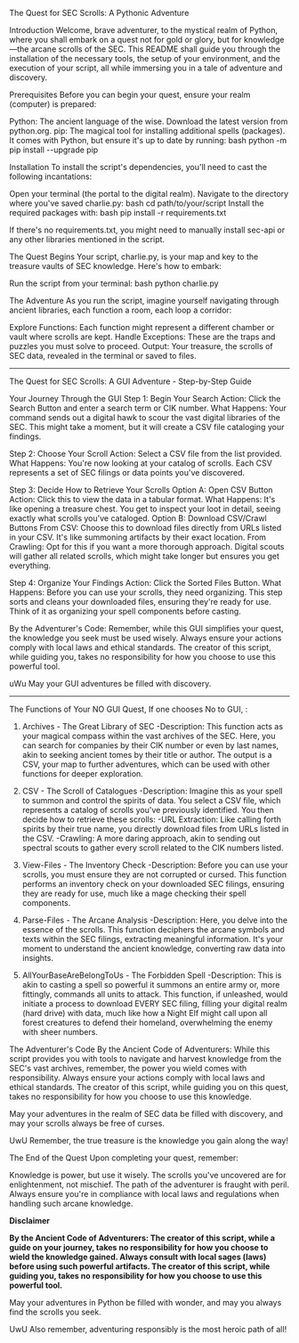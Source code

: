 The Quest for SEC Scrolls: A Pythonic Adventure

Introduction
Welcome, brave adventurer, to the mystical realm of Python, where you shall embark on a quest not for gold or glory, but for knowledge—the arcane scrolls of the SEC. This README shall guide you through the installation of the necessary tools, the setup of your environment, and the execution of your script, all while immersing you in a tale of adventure and discovery.

Prerequisites
Before you can begin your quest, ensure your realm (computer) is prepared:

Python: The ancient language of the wise. Download the latest version from python.org. 
pip: The magical tool for installing additional spells (packages). It comes with Python, but ensure it's up to date by running:
bash
python -m pip install --upgrade pip

Installation
To install the script's dependencies, you'll need to cast the following incantations:

Open your terminal (the portal to the digital realm).
Navigate to the directory where you've saved charlie.py:
bash
cd path/to/your/script
Install the required packages with:
bash
pip install -r requirements.txt

If there's no requirements.txt, you might need to manually install sec-api or any other libraries mentioned in the script.

The Quest Begins
Your script, charlie.py, is your map and key to the treasure vaults of SEC knowledge. Here's how to embark:

Run the script from your terminal:
bash
python charlie.py

The Adventure
As you run the script, imagine yourself navigating through ancient libraries, each function a room, each loop a corridor:

Explore Functions: Each function might represent a different chamber or vault where scrolls are kept.
Handle Exceptions: These are the traps and puzzles you must solve to proceed.
Output: Your treasure, the scrolls of SEC data, revealed in the terminal or saved to files.

--------------------------------------------------------------------------------------------------------------------------------------------------------------------------------------

The Quest for SEC Scrolls: A GUI Adventure - Step-by-Step Guide

Your Journey Through the GUI
Step 1: Begin Your Search
  Action: Click the Search Button and enter a search term or CIK number.
  What Happens: Your command sends out a digital hawk to scour the vast digital libraries of the SEC. This might take a moment, but it will create a CSV file cataloging your findings.

Step 2: Choose Your Scroll
  Action: Select a CSV file from the list provided.
  What Happens: You're now looking at your catalog of scrolls. Each CSV represents a set of SEC filings or data points you've discovered.

Step 3: Decide How to Retrieve Your Scrolls
  Option A: Open CSV Button
  Action: Click this to view the data in a tabular format.
  What Happens: It's like opening a treasure chest. You get to inspect your loot in detail, seeing exactly what scrolls you've cataloged.
  Option B: Download CSV/Crawl Buttons
  From CSV: Choose this to download files directly from URLs listed in your CSV. It's like summoning artifacts by their exact location.
  From Crawling: Opt for this if you want a more thorough approach. Digital scouts will gather all related scrolls, which might take longer but ensures you get everything.

Step 4: Organize Your Findings
  Action: Click the Sorted Files Button.
  What Happens: Before you can use your scrolls, they need organizing. This step sorts and cleans your downloaded files, ensuring they're ready for use. Think of it as organizing your spell components before casting.

By the Adventurer's Code: Remember, while this GUI simplifies your quest, the knowledge you seek must be used wisely. Always ensure your actions comply with local laws and ethical standards. The creator of this script, while guiding you, takes no responsibility for how you choose to use this powerful tool.

uWu May your GUI adventures be filled with discovery.

--------------------------------------------------------------------------------------------------------------------------------------------------------------------------------------

The Functions of Your NO GUI Quest, If one chooses No to GUI, :

1. Archives - The Great Library of SEC
-Description: This function acts as your magical compass within the vast archives of the SEC. Here, you can search for companies by their CIK number or even by last names, akin to seeking ancient tomes by their title or author. The output is a CSV, your map to further adventures, which can be used with other functions for deeper exploration.

2. CSV - The Scroll of Catalogues
-Description: Imagine this as your spell to summon and control the spirits of data. You select a CSV file, which represents a catalog of scrolls you've previously identified.
  You then decide how to retrieve these scrolls:
    -URL Extraction: Like calling forth spirits by their true name, you directly download files from URLs listed in the CSV.
    -Crawling: A more daring approach, akin to sending out spectral scouts to gather every scroll related to the CIK numbers listed.

3. View-Files - The Inventory Check
-Description: Before you can use your scrolls, you must ensure they are not corrupted or cursed. This function performs an inventory check on your downloaded SEC filings, ensuring they are ready for use, much like a mage checking their spell components.

4. Parse-Files - The Arcane Analysis
-Description: Here, you delve into the essence of the scrolls. This function deciphers the arcane symbols and texts within the SEC filings, extracting meaningful information. It's your moment to understand the ancient knowledge, converting raw data into insights.

69. AllYourBaseAreBelongToUs - The Forbidden Spell
-Description: This is akin to casting a spell so powerful it summons an entire army or, more fittingly, commands all units to attack. This function, if unleashed, would initiate a process to download EVERY SEC filing, filling your digital realm (hard drive) with data, much like how a Night Elf might call upon all forest creatures to defend their homeland, overwhelming the enemy with sheer numbers.

The Adventurer's Code
By the Ancient Code of Adventurers: While this script provides you with tools to navigate and harvest knowledge from the SEC's vast archives, remember, the power you wield comes with responsibility. Always ensure your actions comply with local laws and ethical standards. The creator of this script, while guiding you on this quest, takes no responsibility for how you choose to use this knowledge.

May your adventures in the realm of SEC data be filled with discovery, and may your scrolls always be free of curses.

UwU Remember, the true treasure is the knowledge you gain along the way!

The End of the Quest
Upon completing your quest, remember:

Knowledge is power, but use it wisely. The scrolls you've uncovered are for enlightenment, not mischief.
The path of the adventurer is fraught with peril. Always ensure you're in compliance with local laws and regulations when handling such arcane knowledge.

**Disclaimer**

**By the Ancient Code of Adventurers: The creator of this script, while a guide on your journey, takes no responsibility for how you choose to wield the knowledge gained. Always consult with local sages (laws) before using such powerful artifacts. The creator of this script, while guiding you, takes no responsibility for how you choose to use this powerful tool.**

May your adventures in Python be filled with wonder, and may you always find the scrolls you seek.

UwU Also remember, adventuring responsibly is the most heroic path of all!

